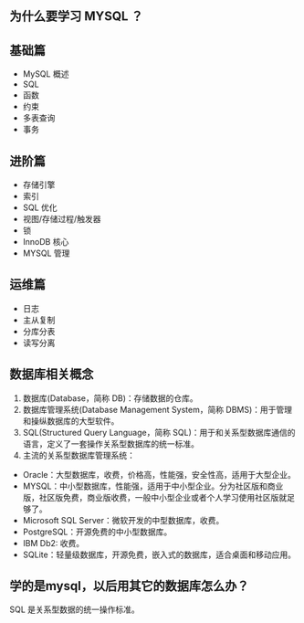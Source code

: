 ## 为什么要学习 MYSQL ？


## 基础篇
- MySQL 概述
- SQL
- 函数
- 约束
- 多表查询
- 事务

## 进阶篇
- 存储引擎
- 索引
- SQL 优化
- 视图/存储过程/触发器
- 锁
- InnoDB 核心
- MYSQL 管理

## 运维篇
- 日志
- 主从复制
- 分库分表
- 读写分离

## 数据库相关概念
1. 数据库(Database，简称 DB)：存储数据的仓库。
2. 数据库管理系统(Database Management System，简称 DBMS)：用于管理和操纵数据库的大型软件。
3. SQL(Structured Query Language，简称 SQL)：用于和关系型数据库通信的语言，定义了一套操作关系型数据库的统一标准。
4. 主流的关系型数据库管理系统：
- Oracle：大型数据库，收费，价格高，性能强，安全性高，适用于大型企业。
- MYSQL：中小型数据库，性能强，适用于中小型企业。分为社区版和商业版，社区版免费，商业版收费，一般中小型企业或者个人学习使用社区版就足够了。
- Microsoft SQL Server：微软开发的中型数据库，收费。
- PostgreSQL：开源免费的中小型数据库。
- IBM Db2: 收费。
- SQLite：轻量级数据库，开源免费，嵌入式的数据库，适合桌面和移动应用。

## 学的是mysql，以后用其它的数据库怎么办？

SQL 是关系型数据的统一操作标准。